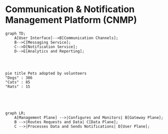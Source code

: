# Communication & Notification Management Platform (CNMP)

```mermaid
graph TD;
    A[User Interface]-->B[Communication Channels];
    B-->C[Messaging Service];
    C-->D[Notification Service];
    D-->E[Analytics and Reporting];

```
```mermaid



pie title Pets adopted by volunteers
"Dogs" : 386
"Cats" : 85
"Rats" : 15

```
```mermaid




graph LR;
    A[Management Plane] -->|Configures and Monitors| B[Gateway Plane];
    B -->|Routes Requests and Data| C[Data Plane];
    C -->|Processes Data and Sends Notifications| D[User Plane];


```
